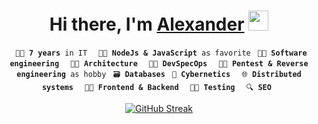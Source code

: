 <h1 align="center">Hi there, I'm <a href="https://daniilshat.ru/" target="_blank">Alexander</a> 
<img src="https://github.com/blackcater/blackcater/raw/main/images/Hi.gif" height="32"/></h1>

<div  align="center">
  <code> 🐱‍💻 <b>7 years</b> in IT </code>
  <code> 🐱‍🐉 <b>NodeJs & JavaScript</b> as favorite</code>
  <code> 🐱‍👓 <b>Software engineering</b> </code>
  <code> 🐱‍🏍 <b>Architecture</b> </code>
  <code> 🐱‍🚀 <b>DevSpecOps</b> </code>
  <code> 🐱‍👤 <b>Pentest & Reverse engineering</b> as hobby</code>
  <code> 🗃️ <b>Databases</b></code>
  <code> 🦾 <b>Cybernetics</b> </code>
  <code> 🌐 <b>Distributed systems</b> </code>
  <code> 👨‍🍳 <b>Frontend & Backend</b> </code>
  <code> 👨‍🔬 <b>Testing</b> </code>
  <code> 🔍 <b>SEO</b> </code>
</div>

<div  align="center" >

[![GitHub Streak](https://streak-stats.demolab.com?user=sashapop10&theme=icegray&hide_border=true&border_radius=0)](https://github.com/sashapop10)

</div>